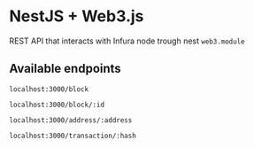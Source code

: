 # NestJS + Web3.js 

REST API that interacts with Infura node trough nest `web3.module`

## Available endpoints

`localhost:3000/block`

`localhost:3000/block/:id`

`localhost:3000/address/:address`

`localhost:3000/transaction/:hash`

